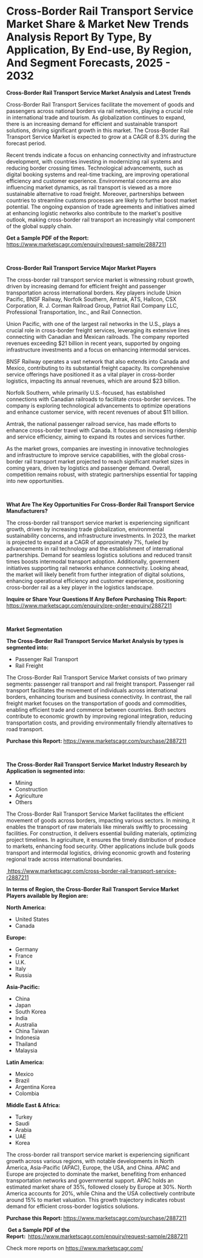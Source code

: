<p><h1>Cross-Border Rail Transport Service Market Share & Market New Trends Analysis Report By Type, By Application, By End-use, By Region, And Segment Forecasts, 2025 - 2032</h1></p><p><strong>Cross-Border Rail Transport Service Market Analysis and Latest Trends</strong></p>
<p><p>Cross-Border Rail Transport Services facilitate the movement of goods and passengers across national borders via rail networks, playing a crucial role in international trade and tourism. As globalization continues to expand, there is an increasing demand for efficient and sustainable transport solutions, driving significant growth in this market. The Cross-Border Rail Transport Service Market is expected to grow at a CAGR of 8.3% during the forecast period. </p><p>Recent trends indicate a focus on enhancing connectivity and infrastructure development, with countries investing in modernizing rail systems and reducing border crossing times. Technological advancements, such as digital booking systems and real-time tracking, are improving operational efficiency and customer experience. Environmental concerns are also influencing market dynamics, as rail transport is viewed as a more sustainable alternative to road freight. Moreover, partnerships between countries to streamline customs processes are likely to further boost market potential. The ongoing expansion of trade agreements and initiatives aimed at enhancing logistic networks also contribute to the market's positive outlook, making cross-border rail transport an increasingly vital component of the global supply chain.</p></p>
<p><strong>Get a Sample PDF of the Report:&nbsp;</strong> <a href="https://www.marketscagr.com/enquiry/request-sample/2887211?utm_campaign=3509&utm_medium=2&utm_source=Github&utm_content=ia&utm_term=14032025&utm_id=cross-border-rail-transport-service">https://www.marketscagr.com/enquiry/request-sample/2887211</a></p>
<p>&nbsp;</p>
<p><strong>Cross-Border Rail Transport Service Major Market Players</strong></p>
<p><p>The cross-border rail transport service market is witnessing robust growth, driven by increasing demand for efficient freight and passenger transportation across international borders. Key players include Union Pacific, BNSF Railway, Norfolk Southern, Amtrak, ATS, Hallcon, CSX Corporation, R. J. Corman Railroad Group, Patriot Rail Company LLC, Professional Transportation, Inc., and Rail Connection.</p><p>Union Pacific, with one of the largest rail networks in the U.S., plays a crucial role in cross-border freight services, leveraging its extensive lines connecting with Canadian and Mexican railroads. The company reported revenues exceeding $21 billion in recent years, supported by ongoing infrastructure investments and a focus on enhancing intermodal services.</p><p>BNSF Railway operates a vast network that also extends into Canada and Mexico, contributing to its substantial freight capacity. Its comprehensive service offerings have positioned it as a vital player in cross-border logistics, impacting its annual revenues, which are around $23 billion.</p><p>Norfolk Southern, while primarily U.S.-focused, has established connections with Canadian railroads to facilitate cross-border services. The company is exploring technological advancements to optimize operations and enhance customer service, with recent revenues of about $11 billion.</p><p>Amtrak, the national passenger railroad service, has made efforts to enhance cross-border travel with Canada. It focuses on increasing ridership and service efficiency, aiming to expand its routes and services further.</p><p>As the market grows, companies are investing in innovative technologies and infrastructure to improve service capabilities, with the global cross-border rail transport market projected to reach significant market sizes in coming years, driven by logistics and passenger demand. Overall, competition remains robust, with strategic partnerships essential for tapping into new opportunities.</p></p>
<p>&nbsp;</p>
<p><strong>What Are The Key Opportunities For Cross-Border Rail Transport Service Manufacturers?</strong></p>
<p><p>The cross-border rail transport service market is experiencing significant growth, driven by increasing trade globalization, environmental sustainability concerns, and infrastructure investments. In 2023, the market is projected to expand at a CAGR of approximately 7%, fueled by advancements in rail technology and the establishment of international partnerships. Demand for seamless logistics solutions and reduced transit times boosts intermodal transport adoption. Additionally, government initiatives supporting rail networks enhance connectivity. Looking ahead, the market will likely benefit from further integration of digital solutions, enhancing operational efficiency and customer experience, positioning cross-border rail as a key player in the logistics landscape.</p></p>
<p><strong>Inquire or Share Your Questions If Any Before Purchasing This Report:</strong> <a href="https://www.marketscagr.com/enquiry/pre-order-enquiry/2887211?utm_campaign=3509&utm_medium=2&utm_source=Github&utm_content=ia&utm_term=14032025&utm_id=cross-border-rail-transport-service">https://www.marketscagr.com/enquiry/pre-order-enquiry/2887211</a></p>
<p>&nbsp;</p>
<p><strong>Market Segmentation</strong></p>
<p><strong>The Cross-Border Rail Transport Service Market Analysis by types is segmented into:</strong></p>
<p><ul><li>Passenger Rail Transport</li><li>Rail Freight</li></ul></p>
<p><p>The Cross-Border Rail Transport Service Market consists of two primary segments: passenger rail transport and rail freight transport. Passenger rail transport facilitates the movement of individuals across international borders, enhancing tourism and business connectivity. In contrast, the rail freight market focuses on the transportation of goods and commodities, enabling efficient trade and commerce between countries. Both sectors contribute to economic growth by improving regional integration, reducing transportation costs, and providing environmentally friendly alternatives to road transport.</p></p>
<p><strong>Purchase this Report:&nbsp;</strong><a href="https://www.marketscagr.com/purchase/2887211?utm_campaign=3509&utm_medium=2&utm_source=Github&utm_content=ia&utm_term=14032025&utm_id=cross-border-rail-transport-service">https://www.marketscagr.com/purchase/2887211</a></p>
<p>&nbsp;</p>
<p><strong>The Cross-Border Rail Transport Service Market Industry Research by Application is segmented into:</strong></p>
<p><ul><li>Mining</li><li>Construction</li><li>Agriculture</li><li>Others</li></ul></p>
<p><p>The Cross-Border Rail Transport Service Market facilitates the efficient movement of goods across borders, impacting various sectors. In mining, it enables the transport of raw materials like minerals swiftly to processing facilities. For construction, it delivers essential building materials, optimizing project timelines. In agriculture, it ensures the timely distribution of produce to markets, enhancing food security. Other applications include bulk goods transport and intermodal logistics, driving economic growth and fostering regional trade across international boundaries.</p></p>
<p><a href="https://www.marketscagr.com/cross-border-rail-transport-service-r2887211?utm_campaign=3509&utm_medium=2&utm_source=Github&utm_content=ia&utm_term=14032025&utm_id=cross-border-rail-transport-service">&nbsp;https://www.marketscagr.com/cross-border-rail-transport-service-r2887211</a></p>
<p><strong>In terms of Region, the Cross-Border Rail Transport Service Market Players available by Region are:</strong></p>
<p>
    <p> <strong> North America: </strong>
        <ul>
            <li>United States</li>
            <li>Canada</li>
        </ul>
        </p> 
    <p> <strong> Europe: </strong>
        <ul>
            <li>Germany</li>
            <li>France</li>
            <li>U.K.</li>
            <li>Italy</li>
            <li>Russia</li>
        </ul>
        </p> 
    <p> <strong> Asia-Pacific: </strong>
        <ul>
            <li>China</li>
            <li>Japan</li>
            <li>South Korea</li>
            <li>India</li>
            <li>Australia</li>
            <li>China Taiwan</li>
            <li>Indonesia</li>
            <li>Thailand</li>
            <li>Malaysia</li>
        </ul>
        </p> 
    <p> <strong> Latin America: </strong>
        <ul>
            <li>Mexico</li>
            <li>Brazil</li>
            <li>Argentina Korea</li>
            <li>Colombia</li>
        </ul>
        </p> 
    <p> <strong> Middle East & Africa: </strong>
        <ul>
            <li>Turkey</li>
            <li>Saudi</li>
            <li>Arabia</li>
            <li>UAE</li>
            <li>Korea</li>
        </ul>
    </p>
    </p>
<p><p>The cross-border rail transport service market is experiencing significant growth across various regions, with notable developments in North America, Asia-Pacific (APAC), Europe, the USA, and China. APAC and Europe are projected to dominate the market, benefiting from enhanced transportation networks and governmental support. APAC holds an estimated market share of 35%, followed closely by Europe at 30%. North America accounts for 20%, while China and the USA collectively contribute around 15% to market valuation. This growth trajectory indicates robust demand for efficient cross-border logistics solutions.</p></p>
<p><strong>Purchase this Report: </strong><a href="https://www.marketscagr.com/purchase/2887211?utm_campaign=3509&utm_medium=2&utm_source=Github&utm_content=ia&utm_term=14032025&utm_id=cross-border-rail-transport-service">https://www.marketscagr.com/purchase/2887211</a></p>
<p>&nbsp;<strong>Get a Sample PDF of the Report:&nbsp;&nbsp;</strong><a href="https://www.marketscagr.com/enquiry/request-sample/2887211?utm_campaign=3509&utm_medium=2&utm_source=Github&utm_content=ia&utm_term=14032025&utm_id=cross-border-rail-transport-service">https://www.marketscagr.com/enquiry/request-sample/2887211</a></p>
<p><strong></strong></p>
<p>Check more reports on <a href="https://www.marketscagr.com/?utm_campaign=3509&utm_medium=2&utm_source=Github&utm_content=ia&utm_term=14032025&utm_id=cross-border-rail-transport-service">https://www.marketscagr.com/</a></p>